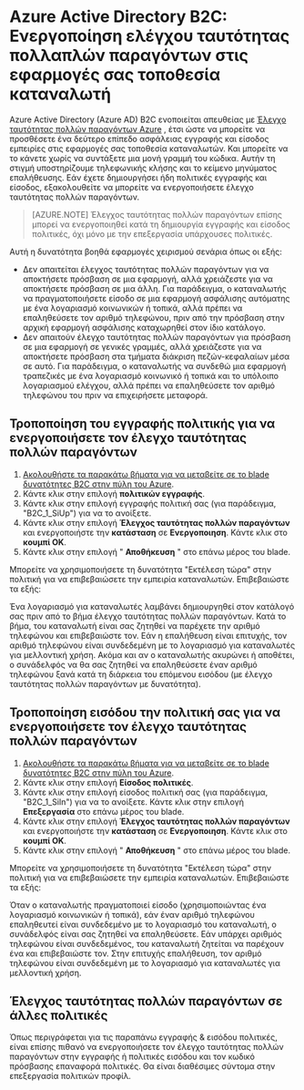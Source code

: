 <properties
    pageTitle="B2C καταλόγου Azure Active Directory: Έλεγχος ταυτότητας πολλών παραγόντων | Microsoft Azure"
    description="Πώς μπορείτε να ενεργοποιήσετε τον έλεγχο ταυτότητας πολλών παραγόντων σε ασφαλές από Azure Active Directory B2C εφαρμογές άμεσα προσβάσιμη από καταναλωτή"
    services="active-directory-b2c"
    documentationCenter=""
    authors="swkrish"
    manager="msmbaldwin"
    editor="bryanla"/>

<tags
    ms.service="active-directory-b2c"
    ms.workload="identity"
    ms.tgt_pltfrm="na"
    ms.devlang="na"
    ms.topic="article"
    ms.date="07/24/2016"
    ms.author="swkrish"/>

# <a name="azure-active-directory-b2c-enable-multi-factor-authentication-in-your-consumer-facing-applications"></a>Azure Active Directory B2C: Ενεργοποίηση ελέγχου ταυτότητας πολλαπλών παραγόντων στις εφαρμογές σας τοποθεσία καταναλωτή

Azure Active Directory (Azure AD) B2C ενοποιείται απευθείας με [Έλεγχο ταυτότητας πολλών παραγόντων Azure](../multi-factor-authentication/multi-factor-authentication.md) , έτσι ώστε να μπορείτε να προσθέσετε ένα δεύτερο επίπεδο ασφάλειας εγγραφής και είσοδος εμπειρίες στις εφαρμογές σας τοποθεσία καταναλωτών. Και μπορείτε να το κάνετε χωρίς να συντάξετε μια μονή γραμμή του κώδικα. Αυτήν τη στιγμή υποστηρίζουμε τηλεφωνικής κλήσης και το κείμενο μηνύματος επαλήθευσης. Εάν έχετε δημιουργήσει ήδη πολιτικές εγγραφής και είσοδος, εξακολουθείτε να μπορείτε να ενεργοποιήσετε έλεγχο ταυτότητας πολλών παραγόντων.

> [AZURE.NOTE]
Έλεγχος ταυτότητας πολλών παραγόντων επίσης μπορεί να ενεργοποιηθεί κατά τη δημιουργία εγγραφής και είσοδος πολιτικές, όχι μόνο με την επεξεργασία υπάρχουσες πολιτικές.

Αυτή η δυνατότητα βοηθά εφαρμογές χειρισμού σενάρια όπως οι εξής:

- Δεν απαιτείται έλεγχος ταυτότητας πολλών παραγόντων για να αποκτήσετε πρόσβαση σε μια εφαρμογή, αλλά χρειάζεστε για να αποκτήσετε πρόσβαση σε μια άλλη. Για παράδειγμα, ο καταναλωτής να πραγματοποιήσετε είσοδο σε μια εφαρμογή ασφάλισης αυτόματης με ένα λογαριασμό κοινωνικών ή τοπικά, αλλά πρέπει να επαληθεύσετε τον αριθμό τηλεφώνου, πριν από την πρόσβαση στην αρχική εφαρμογή ασφάλισης καταχωρηθεί στον ίδιο κατάλογο.
- Δεν απαιτούν έλεγχο ταυτότητας πολλών παραγόντων για πρόσβαση σε μια εφαρμογή σε γενικές γραμμές, αλλά χρειάζεστε για να αποκτήσετε πρόσβαση στα τμήματα διάκριση πεζών-κεφαλαίων μέσα σε αυτό. Για παράδειγμα, ο καταναλωτής να συνδεθώ μια εφαρμογή τραπεζικές με ένα λογαριασμό κοινωνικό ή τοπικά και το υπόλοιπο λογαριασμού ελέγχου, αλλά πρέπει να επαληθεύσετε τον αριθμό τηλεφώνου του πριν να επιχειρήσετε μεταφορά.

## <a name="modify-your-sign-up-policy-to-enable-multi-factor-authentication"></a>Τροποποίηση του εγγραφής πολιτικής για να ενεργοποιήσετε τον έλεγχο ταυτότητας πολλών παραγόντων

1. [Ακολουθήστε τα παρακάτω βήματα για να μεταβείτε σε το blade δυνατότητες B2C στην πύλη του Azure](active-directory-b2c-app-registration.md#navigate-to-the-b2c-features-blade).
2. Κάντε κλικ στην επιλογή **πολιτικών εγγραφής**.
3. Κάντε κλικ στην επιλογή εγγραφής πολιτική σας (για παράδειγμα, "B2C_1_SiUp") για να το ανοίξετε.
4. Κάντε κλικ στην επιλογή **Έλεγχος ταυτότητας πολλών παραγόντων** και ενεργοποιήστε την **κατάσταση** σε **Ενεργοποιηση**. Κάντε κλικ στο **κουμπί OK**.
5. Κάντε κλικ στην επιλογή " **Αποθήκευση** " στο επάνω μέρος του blade.

Μπορείτε να χρησιμοποιήσετε τη δυνατότητα "Εκτέλεση τώρα" στην πολιτική για να επιβεβαιώσετε την εμπειρία καταναλωτών. Επιβεβαιώστε τα εξής:

Ένα λογαριασμό για καταναλωτές λαμβάνει δημιουργηθεί στον κατάλογό σας πριν από το βήμα έλεγχο ταυτότητας πολλών παραγόντων. Κατά το βήμα, του καταναλωτή είναι σας ζητηθεί να παρέχετε την αριθμό τηλεφώνου και επιβεβαιώστε τον. Εάν η επαλήθευση είναι επιτυχής, τον αριθμό τηλεφώνου είναι συνδεδεμένη με το λογαριασμό για καταναλωτές για μελλοντική χρήση. Ακόμα και αν ο καταναλωτής ακυρώνει ή αποθέτει, ο συνάδελφός να θα σας ζητηθεί να επαληθεύσετε έναν αριθμό τηλεφώνου ξανά κατά τη διάρκεια του επόμενου εισόδου (με έλεγχο ταυτότητας πολλών παραγόντων με δυνατότητα).

## <a name="modify-your-sign-in-policy-to-enable-multi-factor-authentication"></a>Τροποποίηση εισόδου την πολιτική σας για να ενεργοποιήσετε τον έλεγχο ταυτότητας πολλών παραγόντων

1. [Ακολουθήστε τα παρακάτω βήματα για να μεταβείτε σε το blade δυνατότητες B2C στην πύλη του Azure](active-directory-b2c-app-registration.md#navigate-to-the-b2c-features-blade).
2. Κάντε κλικ στην επιλογή **Είσοδος πολιτικές**.
3. Κάντε κλικ στην επιλογή είσοδος πολιτική σας (για παράδειγμα, "B2C_1_SiIn") για να το ανοίξετε. Κάντε κλικ στην επιλογή **Επεξεργασία** στο επάνω μέρος του blade.
4. Κάντε κλικ στην επιλογή **Έλεγχος ταυτότητας πολλών παραγόντων** και ενεργοποιήστε την **κατάσταση** σε **Ενεργοποιηση**. Κάντε κλικ στο **κουμπί OK**.
5. Κάντε κλικ στην επιλογή " **Αποθήκευση** " στο επάνω μέρος του blade.

Μπορείτε να χρησιμοποιήσετε τη δυνατότητα "Εκτέλεση τώρα" στην πολιτική για να επιβεβαιώσετε την εμπειρία καταναλωτών. Επιβεβαιώστε τα εξής:

Όταν ο καταναλωτής πραγματοποιεί είσοδο (χρησιμοποιώντας ένα λογαριασμό κοινωνικών ή τοπικά), εάν έναν αριθμό τηλεφώνου επαληθευτεί είναι συνδεδεμένο με το λογαριασμό του καταναλωτή, ο συνάδελφός είναι σας ζητηθεί να επαληθεύσετε. Εάν υπάρχει αριθμός τηλεφώνου είναι συνδεδεμένος, του καταναλωτή ζητείται να παρέχουν ένα και επιβεβαιώστε τον. Στην επιτυχής επαλήθευση, τον αριθμό τηλεφώνου είναι συνδεδεμένη με το λογαριασμό για καταναλωτές για μελλοντική χρήση.

## <a name="multi-factor-authentication-on-other-policies"></a>Έλεγχος ταυτότητας πολλών παραγόντων σε άλλες πολιτικές

Όπως περιγράφεται για τις παραπάνω εγγραφής & εισόδου πολιτικές, είναι επίσης πιθανό να ενεργοποιήσετε τον έλεγχο ταυτότητας πολλών παραγόντων στην εγγραφής ή πολιτικές εισόδου και τον κωδικό πρόσβασης επαναφορά πολιτικές. Θα είναι διαθέσιμες σύντομα στην επεξεργασία πολιτικών προφίλ.
